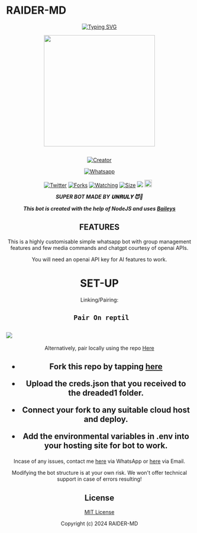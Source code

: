 # RAIDER-MD
<div align="center">
<a href="https://git.io/typing-svg"><img src="https://readme-typing-svg.demolab.com?font=Black+Ops+One&size=50&pause=1000&color=1BAFBAFF&center=true&width=910&height=100&lines=HAIL KING+😈RAIDER-MD😈;MULTI+DEVICE+WHATSAPP+BOT;CREATED+BY+UNRULY;PUBLIC+RELESED; ...;TEAM RAIDER-𝙼𝙳." alt="Typing SVG" /></a>
  </p>
  
<p align="center">
<img src="https://telegra.ph/file/388c8678724fd1de7e5db.jpg" width="300" height="300"/>
</p>
<p align="center">
  <a href="#"><img src="http://readme-typing-svg.herokuapp.com?color=d1fa02&center=true&vCenter=true&multiline=false&lines=RAIDER-BOT+WHATSAPP+BOT" alt="">
</p>
<p align="center">
<a href="#"><img title="Creator" src="https://img.shields.io/badge/Creator-UNRULYC.svg?style=for-the-badge&logo=github"></a>
</p>
<p align="center">
<a href="'https://wa.me/923195832822ʜᴇʟʟᴏ+𝐈𝐭𝐬_𝐒𝐢𝐫𝐦™𝕏 +uko+na+update+yoyote+ya+RAIDER+Bot+Mkuu+🥲'"><img title="Whatsapp" src="'https://wa.me/923195832822ʜᴇʟʟᴏ+𝐈𝐭𝐬_𝐒𝐢𝐫𝐦™𝕏 +uko+na+update+ya+Raider+Bot+Mkuu+🥲'?color=green&style=flat-square"></a>
  
<a href="https://wa.me/923195832822ʜᴇʟʟᴏ+𝐈𝐭𝐬_𝐒𝐢𝐫𝐦™𝕏"><img title="Twitter" src="https://x.com/UNRULYC?s=09?color=black&style=flat-square"></a>
<a href="https://github.com/Trenchguy/RAIDER-MD/network/members"><img title="Forks" src="https://img.shields.io/github/fork/unruly/RAIDER-MD?color=yellow&style=flat-square"></a>
<a href="https://github.com/owlai01/RAIDER-MD/watchers"><img title="Watching" src="https://img.shields.io/github/watchers/unruly/RAIDER-MD?label=Watchers&color=red&style=flat-square"></a>
<a href="https://github.com/Trenchguy/RAIDER-MD/"><img title="Size" src="https://img.shields.io/github/repo-size/AlipBot/Api-Alpis?style=flat-square&color=darkred"></a>
<a href="https://hits.seeyoufarm.com"><img src="https://hits.seeyoufarm.com/api/count/incr/badge.svg?url=https://github.com/owlai01/Owl-Ai/%2Fhit-counter&count_bg=%2379C83D&title_bg=%23555555&icon=probot.svg&icon_color=%2304FF00&title=hits&edge_flat=false"/></a>
<a href="https://github.com/owlai01/RAIDER-MD/graphs/commit-activity"><img height="20" src="https://img.shields.io/badge/Maintained-No-red.svg"></a>&nbsp;&nbsp;
</p>


***SUPER BOT MADE BY 𝐔𝐍𝐑𝐔𝐋𝐘 😈🥷***


***This bot is created with the help of NodeJS and uses [Baileys](https://github.com/adiwajshing/Baileys)***

## FEATURES
This is a highly customisable simple whatsapp bot with group management features and few media commands and chatgpt courtesy of openai APIs.

You will need an openai API key for AI features to work.

# SET-UP

Linking/Pairing:


## ` Pair On reptil`
<h2 align="left">  <a href="https://replit.com/@sayless5714/PAIRING-UNRULY-BOT?v=1"><img src="https://repl.it/badge/github/quiec/whatsasena" />
</a>
</h2>

Alternatively, pair locally using the repo [Here](https://github.com/Fortunatusmokaya/DREADED-PAIRING)

    
<h2 align="center">   



    
<h2 align="center">   

- Fork this repo by tapping  [here](https://github.com/Trenchguy/RAIDER-MD/fork)


- Upload the creds.json that you received to the dreaded1 folder.

- Connect your fork to any suitable cloud host and deploy.

- Add the environmental variables in .env into your hosting site for bot to work.
</h2>
 
     

    
 



Incase of any issues, contact me  [here](https://wa.me/+254798214068) via WhatsApp or [here](Dannyandy452@gmail.com) via Email.

Modifying the bot structure is at your own risk. We won't offer technical support in case of errors resulting!


## License

[MIT License](https://github.com/Trenchguy/RAIDER-MD/blob/main/LICENSE)

Copyright (c) 2024 RAIDER-MD

